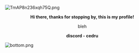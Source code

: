 ![TmAP8n236xqh75Q.png](https://imgur.com/RStl5iL.png)
<!-- You can edit this image in paint and host the image on https://sm.ms/ -->
<p align="center">
  <b>Hi there, thanks for stopping by, this is my profile!</b>
</p>
<p align="center">
bleh
</p>
<p align="center">
<b>discord - cedru</b>
</p>

![bottom.png](https://imgur.com/Oi9whDs.png)
